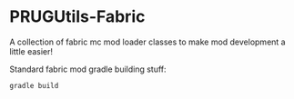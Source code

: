# PRUGUtils-Fabric
A collection of fabric mc mod loader classes to make mod development a little easier!

Standard fabric mod gradle building stuff:

    gradle build
